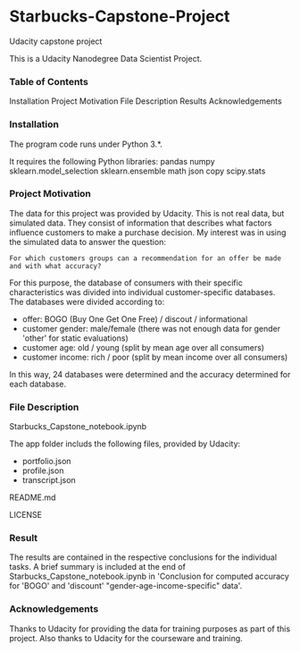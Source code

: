 # Starbucks-Capstone-Project

Udacity capstone project

This is a Udacity Nanodegree Data Scientist Project.

### Table of Contents
Installation
Project Motivation
File Description
Results
Acknowledgements

### Installation
The program code runs under Python 3.*. 

It requires the following Python libraries:
pandas
numpy
sklearn.model_selection
sklearn.ensemble
math
json
copy
scipy.stats

### Project Motivation
The data for this project was provided by Udacity. This is not real data, but simulated data. They consist of information that describes what factors influence customers to make a purchase decision. My interest was in using the simulated data to answer the question:

	For which customers groups can a recommendation for an offer be made and with what accuracy?

For this purpose, the database of consumers with their specific characteristics was divided into individual customer-specific databases. The databases were divided according to:

- offer: BOGO (Buy One Get One Free) / discout / informational
- customer gender: male/female (there was not enough data for gender 'other' for static evaluations)
- customer age: old / young (split by mean age over all consumers)
- customer income: rich / poor (split by mean income over all consumers)

In this way, 24 databases were determined and the accuracy determined for each database.


### File Description
Starbucks_Capstone_notebook.ipynb

The app folder includs the following files, provided by Udacity:
- portfolio.json
- profile.json
- transcript.json

README.md

LICENSE


### Result
The results are contained in the respective conclusions for the individual tasks. A brief summary is included at the end of Starbucks_Capstone_notebook.ipynb in 'Conclusion for computed accuracy for 'BOGO' and 'discount' "gender-age-income-specific" data'.


### Acknowledgements
Thanks to Udacity for providing the data for training purposes as part of this project. Also thanks to Udacity for the courseware and training.
